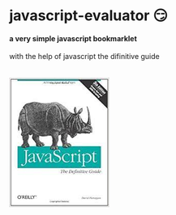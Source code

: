 # javascript-evaluator 😏                                                                                                                                                                                                                                                                     
#### a very simple javascript bookmarklet 
 
with the help of javascript the difinitive guide<br/><br/><br/>
![difinitive guide](download.jpg)
